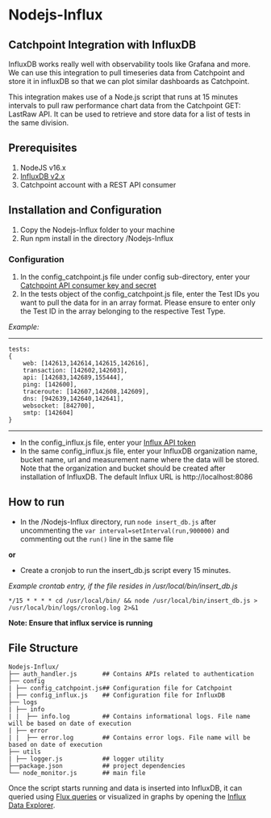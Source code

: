 # Nodejs-Influx
Catchpoint Integration with InfluxDB
---
InfluxDB works really well with observability tools like Grafana and more. We can use this integration to pull timeseries data from Catchpoint and store it in influxDB so that we can plot similar dashboards as Catchpoint.

This integration makes use of a Node.js script that runs at 15 minutes intervals to pull raw performance chart data from the Catchpoint GET: LastRaw API. It can be used to retrieve and store data for a list of tests in the same division. 

## Prerequisites
1. NodeJS v16.x
2. [InfluxDB v2.x](https://docs.influxdata.com/influxdb/v2.1/install/?t=Linux)
3. Catchpoint account with a REST API consumer

## Installation and Configuration
1. Copy the Nodejs-Influx folder to your machine
2. Run npm install in the directory /Nodejs-Influx

### Configuration
1. In the config_catchpoint.js file under config sub-directory, enter your [Catchpoint API consumer key and secret](https://portal.catchpoint.com/ui/Content/Administration/ApiDetail.aspx)
2. In the tests object of the config_catchpoint.js file, enter the Test IDs you want to pull the data for in an array format. Please ensure to enter only the Test ID in the array belonging to the respective Test Type.

*Example:*

---
    tests: 
    {
        web: [142613,142614,142615,142616],
        transaction: [142602,142603],
        api: [142683,142689,155444],
        ping: [142600],
        traceroute: [142607,142608,142609],
        dns: [942639,142640,142641],
        websocket: [842700],
        smtp: [142604]
    }

---
- In the config_influx.js file, enter your [Influx API token](https://docs.influxdata.com/influxdb/cloud/security/tokens/create-token/)
- In the same config_influx.js file, enter your InfluxDB organization name, bucket name, url and measurement name where the data will be stored. Note that the organization and bucket should be created after installation of InfluxDB. The default Influx URL is http://localhost:8086

## How to run
- In the /Nodejs-Influx directory, run `node insert_db.js` after uncommenting the `var interval=setInterval(run,900000)` and commenting out the `run()` line in the same file

**or**

- Create a cronjob to run the insert_db.js script every 15 minutes.

*Example crontab entry, if the file resides in /usr/local/bin/insert_db.js*

`*/15 * * * * cd /usr/local/bin/ && node /usr/local/bin/insert_db.js > /usr/local/bin/logs/cronlog.log 2>&1`

**Note: Ensure that influx service is running**

## File Structure

    Nodejs-Influx/
    ├── auth_handler.js       ## Contains APIs related to authentication       
    ├── config
    | ├── config_catchpoint.js## Configuration file for Catchpoint 
    | ├── config_influx.js    ## Configuration file for InfluxDB 
    ├── logs
    | ├── info
    | |  ├── info.log         ## Contains informational logs. File name will be based on date of execution
    | ├── error
    | |  ├── error.log        ## Contains error logs. File name will be based on date of execution          
    ├── utils
    | ├── logger.js           ## logger utility
    ├──package.json           ## project dependencies
    └── node_monitor.js       ## main file


Once the script starts running and data is inserted into InfluxDB, it can queried using [Flux queries](https://docs.influxdata.com/influxdb/v2.1/query-data/execute-queries/influx-api/) or visualized in graphs by opening the [Influx Data Explorer](https://docs.influxdata.com/influxdb/cloud/query-data/execute-queries/data-explorer/). 

